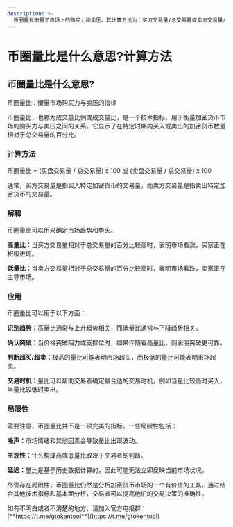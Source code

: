 ```yaml
---
description: >-
  币圈量比衡量了市场上的购买力和卖压。其计算方法为：买方交易量/总交易量或卖方交易量/总交易量，乘以100。高量比表明看涨趋势，低量比表明看跌趋势。该指标有助于识别趋势、确认突破、判断超买/超卖情况，并确定交易时机。然而，它也有一些局限性，例如噪声、主观性和延迟，因此需要与其他工具结合使用。
---
```


# 币圈量比是什么意思?计算方法

## 币圈量比是什么意思?

币圈量比：衡量市场购买力与卖压的指标

币圈量比，也称为成交量比例或成交量比，是一个技术指标，用于衡量加密货币市场的购买力与卖压之间的关系。它显示了在特定时期内买入或卖出的加密货币数量相对于总交易量的百分比。

### 计算方法

币圈量比 = (买盘交易量 / 总交易量) x 100 或 (卖盘交易量 / 总交易量) x 100

通常，买方交易量是指买入特定加密货币的交易量，而卖方交易量是指卖出特定加密货币的交易量。

### 解释

币圈量比可以用来确定市场趋势和势头。

**高量比：**&#x5F53;买方交易量相对于总交易量的百分比较高时，表明市场看涨，买家正在积极进场。

**低量比：**&#x5F53;卖方交易量相对于总交易量的百分比较高时，表明市场看跌，卖家正在主导市场。

### 应用

币圈量比可以用于以下方面：

**识别趋势：**&#x9AD8;量比通常与上升趋势相关，而低量比通常与下降趋势相关。

**确认突破：**&#x5F53;价格突破阻力或支撑位时，如果伴随着高量比，则表明突破更可靠。

**判断超买/超卖：**&#x6781;高的量比可能表明市场超买，而极低的量比可能表明市场超卖。

**交易时机：**&#x91CF;比可以帮助交易者确定最合适的交易时机，例如当量比较高时买入，当量比较低时卖出。

### 局限性

需要注意，币圈量比并不是一项完美的指标。一些局限性包括：

**噪声：**&#x5E02;场情绪和其他因素会导致量比出现波动。

**主观性：**&#x4EC0;么构成高或低量比取决于交易者的判断。

**延迟：**&#x91CF;比是基于历史数据计算的，因此可能无法立即反映当前市场状况。

尽管存在局限性，币圈量比仍然是分析加密货币市场的一个有价值的工具。通过结合其他技术指标和基本面分析，交易者可以提高他们的交易决策的准确性。

如有不明白或者不清楚的地方，请加入官方电报群：[**https://t.me/gtokentool**](https://t.me/gtokentool)
